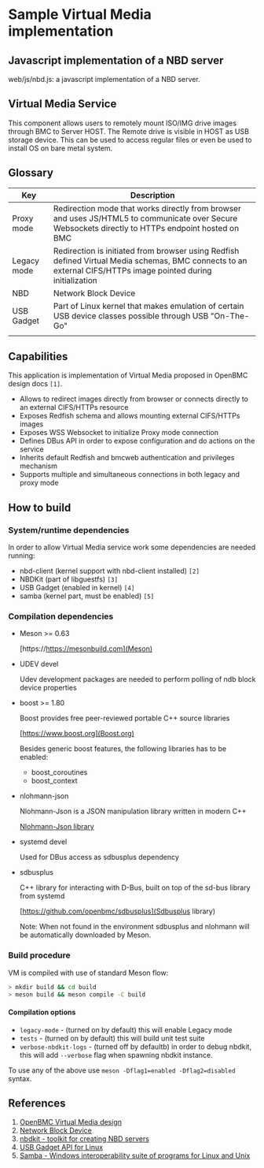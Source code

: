 # Sample Virtual Media implementation

## Javascript implementation of a NBD server

web/js/nbd.js: a javascript implementation of a NBD server.

## Virtual Media Service

This component allows users to remotely mount ISO/IMG drive images through BMC
to Server HOST. The Remote drive is visible in HOST as USB storage device. This
can be used to access regular files or even be used to install OS on bare metal
system.

## Glossary

| Key         | Description                                                                                                                                                   |
| ----------- | ------------------------------------------------------------------------------------------------------------------------------------------------------------- |
| Proxy mode  | Redirection mode that works directly from browser and uses JS/HTML5 to communicate over Secure Websockets directly to HTTPs endpoint hosted on BMC            |
| Legacy mode | Redirection is initiated from browser using Redfish defined Virtual Media schemas, BMC connects to an external CIFS/HTTPs image pointed during initialization |
| NBD         | Network Block Device                                                                                                                                          |
| USB Gadget  | Part of Linux kernel that makes emulation of certain USB device classes possible through USB "On-The-Go"                                                      |
|             |                                                                                                                                                               |

## Capabilities

This application is implementation of Virtual Media proposed in OpenBMC design
docs `[1]`.

- Allows to redirect images directly from browser or connects directly to an
  external CIFS/HTTPs resource
- Exposes Redfish schema and allows mounting external CIFS/HTTPs images
- Exposes WSS Websocket to initialize Proxy mode connection
- Defines DBus API in order to expose configuration and do actions on the
  service
- Inherits default Redfish and bmcweb authentication and privileges mechanism
- Supports multiple and simultaneous connections in both legacy and proxy mode

## How to build

### System/runtime dependencies

In order to allow Virtual Media service work some dependencies are needed
running:

- nbd-client (kernel support with nbd-client installed) `[2]`
- NBDKit (part of libguestfs) `[3]`
- USB Gadget (enabled in kernel) `[4]`
- samba (kernel part, must be enabled) `[5]`

### Compilation dependencies

- Meson >= 0.63

  [https://https://mesonbuild.com](Meson)

- UDEV devel

  Udev development packages are needed to perform polling of ndb block device
  properties

- boost >= 1.80

  Boost provides free peer-reviewed portable C++ source libraries

  [https://www.boost.org](Boost.org)

  Besides generic boost features, the following libraries has to be enabled:

  - boost_coroutines
  - boost_context

- nlohmann-json

  Nlohmann-Json is a JSON manipulation library written in modern C++

  [Nlohmann-Json library](https://github.com/nlohmann/json)

- systemd devel

  Used for DBus access as sdbusplus dependency

- sdbusplus

  C++ library for interacting with D-Bus, built on top of the sd-bus library
  from systemd

  [https://github.com/openbmc/sdbusplus](Sdbusplus library)

  Note: When not found in the environment sdbusplus and nlohmann will be
  automatically downloaded by Meson.

### Build procedure

VM is compiled with use of standard Meson flow:

```bash
> mkdir build && cd build
> meson build && meson compile -C build
```

#### Compilation options

- `legacy-mode` - (turned on by default) this will enable Legacy mode
- `tests` - (turned on by default) this will build unit test suite
- `verbose-nbdkit-logs` - (turned off by defaultb) in order to debug nbdkit,
  this will add `--verbose` flag when spawning nbdkit instance.

To use any of the above use `meson -Dflag1=enabled -Dflag2=disabled` syntax.

## References

1. [OpenBMC Virtual Media design](https://github.com/openbmc/docs/blob/master/designs/virtual-media.md)
2. [Network Block Device](https://sourceforge.net/projects/nbd/)
3. [nbdkit - toolkit for creating NBD servers](https://libguestfs.org/nbdkit.1.html)
4. [USB Gadget API for Linux](https://www.kernel.org/doc/html/v4.17/driver-api/usb/gadget.html)
5. [Samba - Windows interoperability suite of programs for Linux and Unix](https://www.samba.org/)
